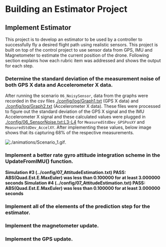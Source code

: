 # Building an Estimator Project #

## Implement Estimator ##

This project is to develop an estimator to be used by a controller to successfully fly a desired flight path using realistic sensors.  This project is built on top of the control project to use sensor data from GPS, IMU and Magnetometer to estimate the current position of the drone.  Following section explains how each rubric item was addressed and shows the output for each step.

### Determine the standard deviation of the measurement noise of both GPS X data and Accelerometer X data. ###

After running the scenario `06_NoisySensor`, data from the graphs were recorded in the csv files [./config/log/Graph1.txt](https://github.com/psaravind/FCND-Estimation-CPP/blob/master/config/log/Graph1.txt) (GPS X data) and [./config/log/Graph2.txt](https://github.com/psaravind/FCND-Estimation-CPP/blob/master/config/log/Graph2.txt) (Accelerometer X data).  These files were processed to figure out the standard deviation of the GPS X signal and the IMU Accelerometer X signal and these calculated values were plugged in [./config/06_SensorNoise.txt:L3-L4](https://github.com/psaravind/FCND-Estimation-CPP/blob/master/config/06_SensorNoise.txt#L3-L4) for `MeasuredStdDev_GPSPosXY` and `MeasuredStdDev_AccelXY`.  After implementing these values, below image shows that its capturing 68% of the respective measurements.


![./animations/Scenario_1.gif](https://github.com/psaravind/FCND-Estimation-CPP/blob/master/animations/Scenario_1.gif).

### Implement a better rate gyro attitude integration scheme in the UpdateFromIMU() function. ###

**Simulation #3 (../config/07_AttitudeEstimation.txt)
PASS: ABS(Quad.Est.E.MaxEuler) was less than 0.100000 for at least 3.000000 seconds
Simulation #4 (../config/07_AttitudeEstimation.txt)
PASS: ABS(Quad.Est.E.MaxEuler) was less than 0.100000 for at least 3.000000 seconds**

### Implement all of the elements of the prediction step for the estimator. ###

### Implement the magnetometer update. ###

### Implement the GPS update. ###

